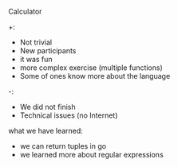 Calculator

+:
- Not trivial
- New participants
- it was fun
- more complex exercise (multiple functions)
- Some of ones know more about the language

-:
- We did not finish
- Technical issues (no Internet)

what we have learned:
- we can return tuples in go
- we learned more about regular expressions
